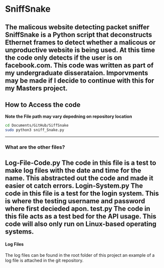 # SniffSnake
**The malicous website detecting packet sniffer**
SniffSnake is a Python script that deconstructs Ethernet frames to detect whether a malicous or unproductive website is being used.
At this time the code only detects if the user is on facebook.com.
This code was written as part of my undergraduate disserataion. 
Imporvments may be made if I decide to continue with this for my Masters project.
---
## How to Access the code
**Note the File path may vary depedning on repository location**
```bash
cd Documents/GitHub/SiffSnake
sudo python3 sniff_Snake.py
```
---
### What are the other files?
**Log-File-Code.py**
The code in this file is a test to make log files with the date and time for the name.
This abstracted out the code and made it easier ot catch errors.
**Login-System.py**
The code in this file is a test for the login system. 
This is where the testing username and password where first decieded apon.
**test.py**
The code in this file acts as a test bed for the API usage. 
This code will also only run on Linux-based operating systems. 
---
#### Log Files
The log files can be found in the root folder of this project an example of a log file is attached in the git repository. 